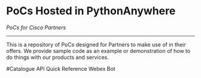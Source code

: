 # PoCs Hosted in PythonAnywhere

_PoCs for Cisco Partners_

---

This is a repository of PoCs designed for Partners to make use of in their offers. We provide sample code as an example or demonstration of how to do things with our products and services.


#Catalogue
API Quick Reference Webex Bot